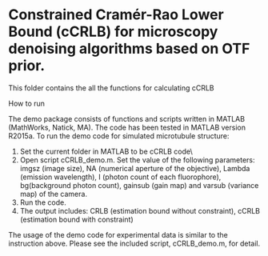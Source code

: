 # Constrained Cramér-Rao Lower Bound (cCRLB) for microscopy denoising algorithms based on OTF prior. 
This folder contains the all the functions for calculating cCRLB

How to run

The demo package consists of functions and scripts written in MATLAB (MathWorks, Natick, MA). The code has been tested in MATLAB version R2015a. 
To run the demo code for simulated microtubule structure:

1. Set the current folder in MATLAB to be cCRLB code\
2. Open script cCRLB_demo.m. Set the value of the following parameters: imgsz (image size), NA (numerical aperture of the objective), Lambda (emission wavelength), I (photon count of each fluorophore), bg(background photon count), gainsub (gain map) and varsub (variance map) of the camera.
3. Run the code.
4. The output includes: CRLB (estimation bound without constraint), cCRLB (estimation bound with constraint)

The usage of the demo code for experimental data is similar to the instruction above. Please see the included script, cCRLB_demo.m, for detail.
